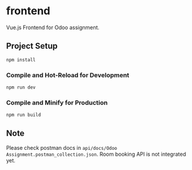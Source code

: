 # frontend

Vue.js Frontend for Odoo assignment.

## Project Setup

```sh
npm install
```

### Compile and Hot-Reload for Development

```sh
npm run dev
```

### Compile and Minify for Production

```sh
npm run build
```

## Note

Please check postman docs in `api/docs/Odoo Assignment.postman_collection.json`. Room booking API is not integrated yet.


